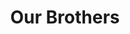 ---
templateKey: 'actives'
path: /actives
image: ../img/home.png
title: Our Brothers
subheading: Meet the brothers of Theta Tau

classes:
  eta:
    - image: /img/brothers/eta/101.jpg
      text: >
        Tao Lu
      major: > 
        Materials Engineering
      year: >
        Class of 2022
  mu:
    - image: /img/brothers/mu/154.jpg
      text: >
        Zach Wong
      major: >
        Mechanical Engineering
      year: >
        Class of 2022
  nu:
    - image: /img/brothers/nu/155.jpg
      text: >
        Alex Chen
      major: > 
        Computer Science
      year: >
        Class of 2023
    - image: /img/brothers/nu/159.jpg
      text: >
        Dan Nguyen
      major: > 
        Mechanical Engineering
      year: >
        Class of 2023
    - image: /img/brothers/nu/162.jpg
      text: >
        Emily Yu
      major: > 
        Chemical Engineering
      year: >
        Class of 2023
    - image: /img/brothers/nu/163.jpg
      text: >
        Jacob Rajacich
      major: > 
        Aerospace Engineering
      year: >
        Class of 2023
    - image: /img/brothers/nu/166.jpg
      text: >
        Vivianne Dinh
      major: > 
        Computer Science
      year: >
        Class of 2023
  xi:
  - image: /img/brothers/xi/167.jpg
    text: >
      Adelpha Chan
    major: > 
      Linguistics and Computer Science
    year: >
      Class of 2023
  - image: /img/brothers/xi/169.jpg
    text: >
      Clark Decastro
    major: > 
      Civil Engineering
    year: >
      Class of 2023
  - image: /img/brothers/xi/170.jpg
    text: >
      Cody Do
    major: > 
      Computer Science
    year: >
      Class of 2022
  - image: /img/brothers/xi/174.jpg
    text: >
      Junho Choi
    major: > 
      Mathematics of Computation
    year: >
      Class of 2023
  - image: /img/brothers/xi/175.jpg
    text: >
      Kate Hsieh
    major: > 
      Mechanical Engineering
    year: >
      Class of 2023
  - image: /img/brothers/xi/176.jpg
    text: >
      Megan Pham
    major: > 
      Computer Science
    year: >
      Class of 2023
  omicron:
  - image: /img/brothers/omicron/178.jpg
    text: >
      Mengan Wang
    major: > 
      Computer Science
    year: >
      Class of 2024
  - image: /img/brothers/omicron/179.jpg
    text: >
      Anish Dulla
    major: > 
      Statistics
    year: >
      Class of 2024
  - image: /img/brothers/omicron/180.jpg
    text: >
      Anthony Chung
    major: > 
      Mechanical Engineering
    year: >
      Class of 2023
  - image: /img/brothers/omicron/181.jpg
    text: >
      Ashley Kuwahara
    major: > 
      Civil Engineering
    year: >
      Class of 2023
  - image: /img/brothers/omicron/182.jpg
    text: >
      Daniel Zhou
    major: > 
      Computer Science
    year: >
      Class of 2023
  - image: /img/brothers/omicron/186.jpg
    text: >
      Pranav Pata
    major: > 
      Computer Science
    year: >
      Class of 2024
  - image: /img/brothers/omicron/187.jpg
    text: >
      Shashvat Patel
    major: > 
      Statistics
    year: >
      Class of 2024
  pi:
  - image: /img/brothers/pi/188.jpeg
    text: >
      Amanda Ung
    major: > 
      Computational and Systems Biology
    year: >
      Class of 2023
  - image: /img/brothers/pi/189.jpeg
    text: >
      Angela Zhang
    major: > 
      Computer Science and Engineering
    year: >
      Class of 2023
  - image: /img/brothers/pi/190.jpeg
    text: >
      Charlotte Schmitt
    major: > 
      Bioengineering
    year: >
      Class of 2025
  - image: /img/brothers/pi/191.jpeg
    text: >
      Eric Zhang
    major: > 
      Computer Science
    year: >
      Class of 2024
  - image: /img/brothers/pi/192.jpeg
    text: >
      Kritin Garg
    major: > 
      Mechanical Engineering
    year: >
      Class of 2023
  - image: /img/brothers/pi/193.jpeg
    text: >
      Mansi Dutta
    major: > 
      Civil Engineering
    year: >
      Class of 2023
  - image: /img/brothers/pi/194.jpeg
    text: >
      Wyatt Babcock
    major: > 
      Mechancial Engineering
    year: >
      Class of 2025
  rho:
  - image: /img/brothers/rho/195.jpg
    text: >
      Akshay Gupta
    major: > 
      Computer Science
    year: >
      Class of 2025
  - image: /img/brothers/rho/196.jpg
    text: >
      Angela Liu
    major: > 
      Chemical Engineering
    year: >
      Class of 2024
  - image: /img/brothers/rho/197.jpg
    text: >
      Annie Chen
    major: > 
      Mechanical Engineering
    year: >
      Class of 2025
  - image: /img/brothers/rho/198.jpg
    text: >
      Annie Wang
    major: > 
      Computer Science
    year: >
      Class of 2024
  - image: /img/brothers/rho/199.jpg
    text: >
      Christina Pham
    major: > 
      Cognitive Science
    year: >
      Class of 2024
  - image: /img/brothers/rho/200.jpg
    text: >
      Darren Huai
    major: > 
      Aerospace Engineering
    year: >
      Class of 2024
  - image: /img/brothers/rho/201.jpg
    text: >
      Kai Alcayde
    major: > 
      Aerospace Engineering
    year: >
      Class of 2024
  - image: /img/brothers/rho/202.jpg
    text: >
      Kenny Wan
    major: > 
      Civil and Environmental Engineering
    year: >
      Class of 2025
  - image: /img/brothers/rho/203.jpg
    text: >
      Krish Shah
    major: > 
      Computer Engineering
    year: >
      Class of 2024
  - image: /img/brothers/rho/204.jpg
    text: >
      Neil Angsanto
    major: > 
      Civil and Environmental Engineering
    year: >
      Class of 2024
  - image: /img/brothers/rho/205.jpg
    text: >
      Rudy Orre
    major: > 
      Computer Science
    year: >
      Class of 2023
  - image: /img/brothers/rho/206.jpg
    text: >
      Sally Min
    major: > 
      Environmental Science
    year: >
      Class of 2023
  - image: /img/brothers/rho/207.jpg
    text: >
      Sam Chan
    major: > 
      Computer Science and Engineering
    year: >
      Class of 2025
  - image: /img/brothers/rho/208.jpg
    text: >
      Victoria Ignacio
    major: > 
      Civil and Environmental Engineering
    year: >
      Class of 2023

---
